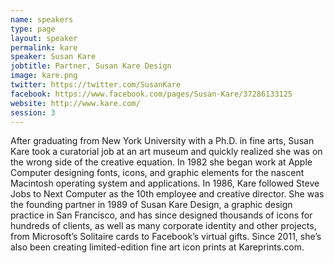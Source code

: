 ```yaml
---
name: speakers
type: page
layout: speaker
permalink: kare
speaker: Susan Kare
jobtitle: Partner, Susan Kare Design
image: kare.png
twitter: https://twitter.com/SusanKare
facebook: https://www.facebook.com/pages/Susan-Kare/37286133125
website: http://www.kare.com/
session: 3
---
```

After graduating from New York University with a Ph.D. in fine arts, Susan Kare took a curatorial job at an art museum and quickly realized she was on the wrong side of the creative equation. In 1982 she began work at Apple Computer designing fonts, icons, and graphic elements for the nascent Macintosh operating system and applications. In 1986, Kare followed Steve Jobs to Next Computer as the 10th employee and creative director. She was the founding partner in 1989 of Susan Kare Design, a graphic design practice in San Francisco, and has since designed thousands of icons for hundreds of clients, as well as many corporate identity and other projects, from Microsoft’s Solitaire cards to Facebook’s virtual gifts. Since 2011, she’s also been creating limited-edition fine art icon prints at Kareprints.com.
